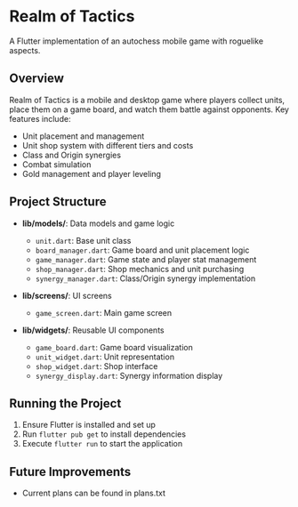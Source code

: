 # Realm of Tactics

A Flutter implementation of an autochess mobile game with roguelike aspects.

## Overview

Realm of Tactics is a mobile and desktop game where players collect units, place them on a game board, and watch them battle against opponents. Key features include:

- Unit placement and management
- Unit shop system with different tiers and costs
- Class and Origin synergies
- Combat simulation
- Gold management and player leveling

## Project Structure

- **lib/models/**: Data models and game logic
  - `unit.dart`: Base unit class
  - `board_manager.dart`: Game board and unit placement logic
  - `game_manager.dart`: Game state and player stat management
  - `shop_manager.dart`: Shop mechanics and unit purchasing
  - `synergy_manager.dart`: Class/Origin synergy implementation

- **lib/screens/**: UI screens
  - `game_screen.dart`: Main game screen

- **lib/widgets/**: Reusable UI components
  - `game_board.dart`: Game board visualization
  - `unit_widget.dart`: Unit representation
  - `shop_widget.dart`: Shop interface
  - `synergy_display.dart`: Synergy information display

## Running the Project

1. Ensure Flutter is installed and set up
2. Run `flutter pub get` to install dependencies
3. Execute `flutter run` to start the application

## Future Improvements

- Current plans can be found in plans.txt
